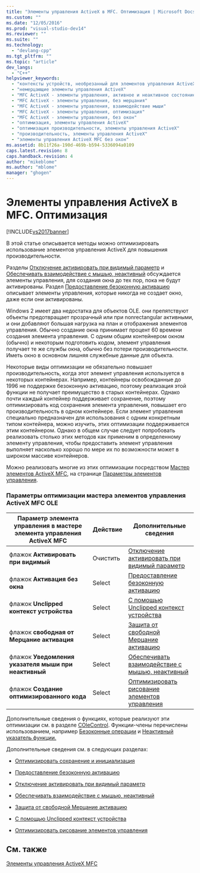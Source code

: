 ```yaml
---
title: "Элементы управления ActiveX в MFC. Оптимизация | Microsoft Docs"
ms.custom: ""
ms.date: "12/05/2016"
ms.prod: "visual-studio-dev14"
ms.reviewer: ""
ms.suite: ""
ms.technology: 
  - "devlang-cpp"
ms.tgt_pltfrm: ""
ms.topic: "article"
dev_langs: 
  - "C++"
helpviewer_keywords: 
  - "контексты устройств, необрезанный для элементов управления ActiveX MFC"
  - "немерцающие элементы управления ActiveX"
  - "MFC ActiveX - элементы управления, активное и неактивное состояние"
  - "MFC ActiveX - элементы управления, без мерцания"
  - "MFC ActiveX - элементы управления, взаимодействие мыши"
  - "MFC ActiveX - элементы управления, оптимизация"
  - "MFC ActiveX - элементы управления, без окон"
  - "оптимизация, элементы управления ActiveX"
  - "оптимизация производительности, элементы управления ActiveX"
  - "производительность, элементы управления ActiveX"
  - "элементы управления ActiveX MFC без окон"
ms.assetid: 8b11f26a-190d-469b-b594-5336094a0109
caps.latest.revision: 8
caps.handback.revision: 4
author: "mikeblome"
ms.author: "mblome"
manager: "ghogen"
---
```

# Элементы управления ActiveX в MFC. Оптимизация
[!INCLUDE[vs2017banner](../assembler/inline/includes/vs2017banner.md)]

В этой статье описывается методы можно оптимизировать использование элементов управления ActiveX для повышения производительности.  
  
 Разделы [Отключение активировать при видимый параметр](../mfc/turning-off-the-activate-when-visible-option.md) и [Обеспечивать взаимодействие с мышью, неактивный](../Topic/Providing%20Mouse%20Interaction%20While%20Inactive.md) обсуждается элементы управления, для создания окна до тех пор, пока не будут активированы.  Раздел [Предоставление безоконную активацию](../mfc/providing-windowless-activation.md) описывает элементы управления, которые никогда не создает окно, даже если они активированы.  
  
 Windows 2 имеет два недостатка для объектов OLE. они препятствуют объекты предотвращает прозрачный или при nonrectangular активными, и они добавляют большая нагрузка на план и отображения элементов управления.  Обычно создание окна принимает процент 60 времени создания элемента управления.  С одним общим контейнером окном \(обычно\) и некоторым подготовить кодом, элемент управления получает те же службы окна, обычно без потери производительности.  Иметь окно в основном лишняя служебные данные для объекта.  
  
 Некоторые виды оптимизации не обязательно повышает производительность, когда этот элемент управления используется в некоторых контейнерах.  Например, контейнеры освобожданные до 1996 не поддержке безоконную активацию, поэтому реализация этой функции не получает преимущество в старых контейнерах.  Однако почти каждый контейнер поддерживает сохранение, поэтому оптимизировать код сохранения элемента управления, повышает его производительность в одном контейнере.  Если элемент управления специально предназначен для использования с одним конкретным типом контейнера, можно изучить, этих оптимизации поддерживается этим контейнером.  Однако в общем случае следует попробовать реализовать столько этих методов как применим в определенному элементу управления, чтобы предоставить элемент управления выполняет насколько хорошо по мере их по возможности может в широком массиве контейнеров.  
  
 Можно реализовать многие из этих оптимизации посредством [Мастер элементов ActiveX MFC](../mfc/reference/mfc-activex-control-wizard.md), на странице [Параметры элементов управления](../mfc/reference/control-settings-mfc-activex-control-wizard.md).  
  
### Параметры оптимизации мастера элементов управления ActiveX MFC OLE  
  
|Параметр элемента управления в мастере элемента управления ActiveX MFC|Действие|Дополнительные сведения|  
|----------------------------------------------------------------------------|--------------|-----------------------------|  
|флажок **Активировать при видимый**|Очистить|[Отключение активировать при видимый параметр](../mfc/turning-off-the-activate-when-visible-option.md)|  
|флажок **Активация без окна**|Select|[Предоставление безоконную активацию](../mfc/providing-windowless-activation.md)|  
|флажок **Unclipped контекст устройства**|Select|[С помощью Unclipped контекст устройства](../mfc/using-an-unclipped-device-context.md)|  
|флажок **свободная от Мерцание активация**|Select|[Защита от свободной Мерцание активацию](../mfc/providing-flicker-free-activation.md)|  
|флажок **Уведомления указателя мыши при неактивный**|Select|[Обеспечивать взаимодействие с мышью, неактивный](../Topic/Providing%20Mouse%20Interaction%20While%20Inactive.md)|  
|флажок **Создание оптимизированного кода**|Select|[Оптимизировать рисование элементов управления](../mfc/optimizing-control-drawing.md)|  
  
 Дополнительные сведения о функциях, которые реализуют эти оптимизации см. в разделе [COleControl](../mfc/reference/colecontrol-class.md).  Функции\-члены перечислены использованием, например [Безоконные операции](http://msdn.microsoft.com/ru-ru/e9e28f79-9a70-4ae4-a5aa-b3e92f1904df) и [Неактивный указатель функции.](http://msdn.microsoft.com/ru-ru/e9e28f79-9a70-4ae4-a5aa-b3e92f1904df)  
  
 Дополнительные сведения см. в следующих разделах:  
  
-   [Оптимизировать сохранение и инициализация](../mfc/optimizing-persistence-and-initialization.md)  
  
-   [Предоставление безоконную активацию](../mfc/providing-windowless-activation.md)  
  
-   [Отключение активировать при видимый параметр](../mfc/turning-off-the-activate-when-visible-option.md)  
  
-   [Обеспечивать взаимодействие с мышью, неактивный](../Topic/Providing%20Mouse%20Interaction%20While%20Inactive.md)  
  
-   [Защита от свободной Мерцание активацию](../mfc/providing-flicker-free-activation.md)  
  
-   [С помощью Unclipped контекст устройства](../mfc/using-an-unclipped-device-context.md)  
  
-   [Оптимизировать рисование элементов управления](../mfc/optimizing-control-drawing.md)  
  
## См. также  
 [Элементы управления ActiveX MFC](../mfc/mfc-activex-controls.md)